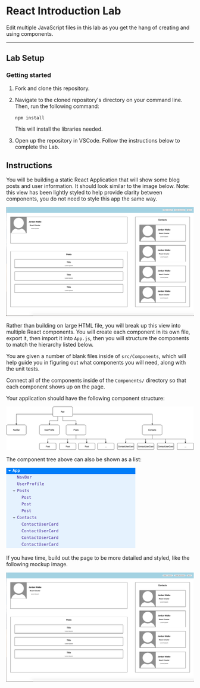 # React Introduction Lab

Edit multiple JavaScript files in this lab as you get the hang of creating and using components.

---

## Lab Setup

### Getting started

1. Fork and clone this repository.

1. Navigate to the cloned repository's directory on your command line. Then, run the following command:

   ```
   npm install
   ```

   This will install the libraries needed.

1. Open up the repository in VSCode. Follow the instructions below to complete the Lab.

## Instructions

You will be building a static React Application that will show some blog posts and user information. It should look similar to the image below. Note: this view has been lightly styled to help provide clarity between components, you do not need to style this app the same way.

![ProfilePage](./assets/ProfilePage.png)

Rather than building on large HTML file, you will break up this view into multiple React components. You will create each component in its own file, export it, then import it into `App.js`, then you will structure the components to match the hierarchy listed below.

You are given a number of blank files inside of `src/Components`, which will help guide you in figuring out what components you will need, along with the unit tests.

Connect all of the components inside of the `Components/` directory so that each component shows up on the page.

Your application should have the following component structure:

![components tree](./assets/component_tree.png)

The component tree above can also be shown as a list:

![components list](./assets/components.png)

If you have time, build out the page to be more detailed and styled, like the following mockup image.

![ProfilePage](./assets/ProfilePage.png)
